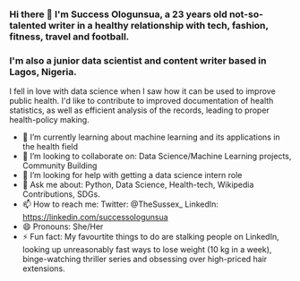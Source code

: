 ### Hi there 👋 I'm Success Ologunsua, a 23 years old not-so-talented writer in a healthy relationship with tech, fashion, fitness, travel and football. 
### I'm also a junior data scientist and content writer based in Lagos, Nigeria. 

I fell in love with data science when I saw how it can be used to improve public health. I'd like to contribute to improved documentation of health statistics, as well as efficient analysis of the records, leading to proper health-policy making.

- 🌱 I’m currently learning about machine learning and its applications in the health field
- 👯 I’m looking to collaborate on: Data Science/Machine Learning projects, Community Building
- 🤔 I’m looking for help with getting a data science intern role
- 💬 Ask me about: Python, Data Science, Health-tech, Wikipedia Contributions, SDGs. 
- 📫 How to reach me: Twitter: @TheSussex_ LinkedIn: https://linkedin.com/successologunsua 
- 😄 Pronouns: She/Her
- ⚡ Fun fact: My favourtite things to do are stalking people on LinkedIn, looking up unreasonably fast ways to lose weight (10 kg in a week), binge-watching thriller series and obsessing over high-priced hair extensions.
